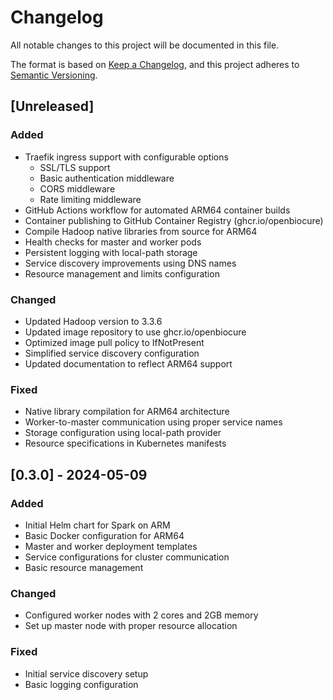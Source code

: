 # Changelog

All notable changes to this project will be documented in this file.

The format is based on [Keep a Changelog](https://keepachangelog.com/en/1.0.0/),
and this project adheres to [Semantic Versioning](https://semver.org/spec/v2.0.0.html).

## [Unreleased]

### Added
- Traefik ingress support with configurable options
  - SSL/TLS support
  - Basic authentication middleware
  - CORS middleware
  - Rate limiting middleware
- GitHub Actions workflow for automated ARM64 container builds
- Container publishing to GitHub Container Registry (ghcr.io/openbiocure)
- Compile Hadoop native libraries from source for ARM64
- Health checks for master and worker pods
- Persistent logging with local-path storage
- Service discovery improvements using DNS names
- Resource management and limits configuration

### Changed
- Updated Hadoop version to 3.3.6
- Updated image repository to use ghcr.io/openbiocure
- Optimized image pull policy to IfNotPresent
- Simplified service discovery configuration
- Updated documentation to reflect ARM64 support

### Fixed
- Native library compilation for ARM64 architecture
- Worker-to-master communication using proper service names
- Storage configuration using local-path provider
- Resource specifications in Kubernetes manifests

## [0.3.0] - 2024-05-09

### Added
- Initial Helm chart for Spark on ARM
- Basic Docker configuration for ARM64
- Master and worker deployment templates
- Service configurations for cluster communication
- Basic resource management

### Changed
- Configured worker nodes with 2 cores and 2GB memory
- Set up master node with proper resource allocation

### Fixed
- Initial service discovery setup
- Basic logging configuration 